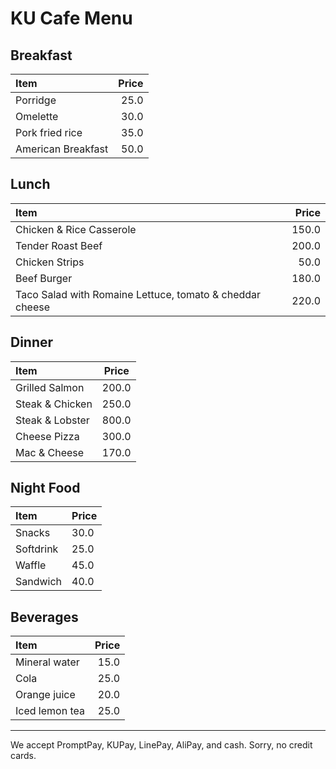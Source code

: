 # KU Cafe Menu


## Breakfast
|Item                         | Price |
|:---------------------------------------|------:|
|Porridge                       | 25.0 |
|Omelette                        | 30.0 |
|Pork fried rice                 | 35.0 |
|American Breakfast              | 50.0 |

## Lunch 

| Item                                   | Price |
|:---------------------------------------|------:|
| Chicken & Rice Casserole                           |  150.0  |
| Tender Roast Beef                           |  200.0  |
| Chicken Strips                          |  50.0  |
| Beef Burger                        |  180.0  |
|Taco Salad with Romaine Lettuce, tomato & cheddar cheese |  220.0 |

## Dinner

| Item                         | Price   |
|:-----------------------------|---------|
| Grilled Salmon               | 200.0     |
| Steak & Chicken              | 250.0     |
| Steak & Lobster              | 800.0     |
| Cheese Pizza                 | 300.0     |
| Mac & Cheese                 | 170.0     |


## Night Food
| Item      | Price      |
|:----------|-----------|
| Snacks | 30.0 |
| Softdrink | 25.0 |
| Waffle | 45.0 |
| Sandwich | 40.0 |

## Beverages
| Item                | Price      | 
|:--------------------|-----------:|
| Mineral water       | 15.0    |
| Cola                | 25.0    |
| Orange juice        | 20.0    |
| Iced lemon tea      | 25.0    |


---

We accept PromptPay, KUPay, LinePay, AliPay, and cash. Sorry, no credit cards.
